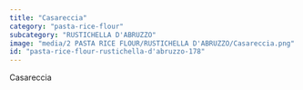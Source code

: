 ```yaml
---
title: "Casareccia"
category: "pasta-rice-flour"
subcategory: "RUSTICHELLA D'ABRUZZO"
image: "media/2 PASTA RICE FLOUR/RUSTICHELLA D'ABRUZZO/Casareccia.png"
id: "pasta-rice-flour-rustichella-d'abruzzo-178"
---
```


Casareccia
